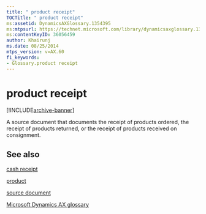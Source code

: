 ```yaml
---
title: " product receipt"
TOCTitle: " product receipt"
ms:assetid: DynamicsAXGlossary.1354395
ms:mtpsurl: https://technet.microsoft.com/library/dynamicsaxglossary.1354395(v=AX.60)
ms:contentKeyID: 36056459
author: Khairunj
ms.date: 08/25/2014
mtps_version: v=AX.60
f1_keywords:
- Glossary.product receipt
---
```


# product receipt


[!INCLUDE[archive-banner](includes/archive-banner.md)]

A source document that documents the receipt of products ordered, the receipt of products returned, or the receipt of products received on consignment.

## See also

[cash receipt](cash-receipt.md)

[product](product.md)

[source document](source-document.md)

[Microsoft Dynamics AX glossary](glossary/microsoft-dynamics-ax-glossary.md)

  


